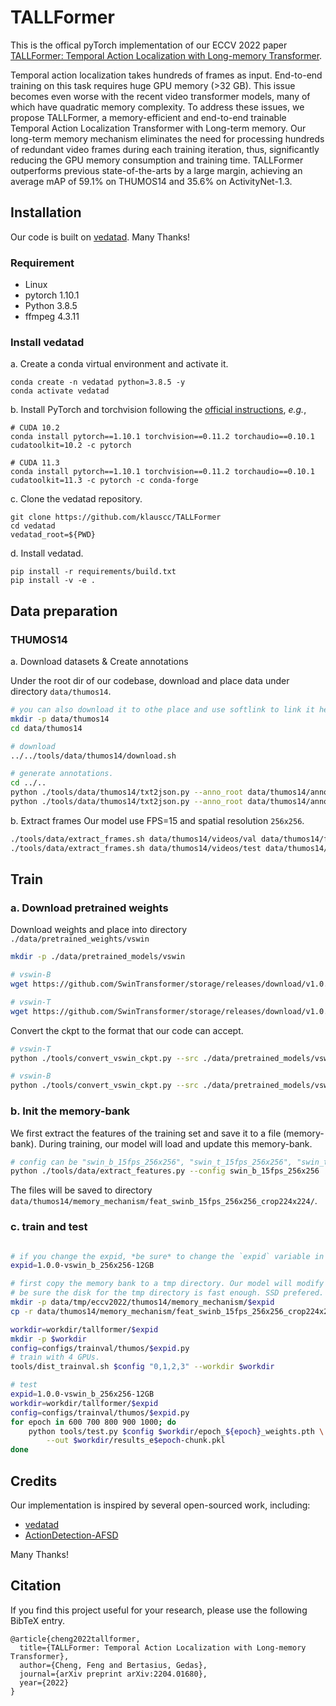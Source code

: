 # TALLFormer
This is the offical pyTorch implementation of our ECCV 2022 paper
[TALLFormer: Temporal Action Localization with Long-memory Transformer](https://arxiv.org/abs/2204.01680).

Temporal action localization takes hundreds of frames as input. End-to-end training on this task requires huge GPU memory (>32 GB). This issue becomes even worse with the recent video transformer models, many of which have quadratic memory complexity. To address these issues, we propose TALLFormer, a memory-efficient and end-to-end trainable Temporal Action Localization Transformer with Long-term memory. Our long-term memory mechanism eliminates the need for processing hundreds of redundant video frames during each training iteration, thus, significantly reducing the GPU memory consumption and training time.
TALLFormer outperforms previous state-of-the-arts by a large margin, achieving an average mAP of 59.1% on THUMOS14 and 35.6% on ActivityNet-1.3.

## Installation

Our code is built on [vedatad](https://github.com/Media-Smart/vedatad). Many Thanks! 

### Requirement

- Linux
- pytorch 1.10.1
- Python 3.8.5
- ffmpeg 4.3.11

### Install vedatad

a. Create a conda virtual environment and activate it.

```shell
conda create -n vedatad python=3.8.5 -y
conda activate vedatad
```

b. Install PyTorch and torchvision following the [official instructions](https://pytorch.org/), *e.g.*,

```shell
# CUDA 10.2
conda install pytorch==1.10.1 torchvision==0.11.2 torchaudio==0.10.1 cudatoolkit=10.2 -c pytorch

# CUDA 11.3
conda install pytorch==1.10.1 torchvision==0.11.2 torchaudio==0.10.1 cudatoolkit=11.3 -c pytorch -c conda-forge
```

c. Clone the vedatad repository.

```shell
git clone https://github.com/klauscc/TALLFormer
cd vedatad
vedatad_root=${PWD}
```

d. Install vedatad.

```shell
pip install -r requirements/build.txt
pip install -v -e .
```

## Data preparation

### THUMOS14

a. Download datasets & Create annotations

Under the root dir of our codebase, download and place data under directory `data/thumos14`.
``` sh
# you can also download it to othe place and use softlink to link it here.
mkdir -p data/thumos14
cd data/thumos14

# download
../../tools/data/thumos14/download.sh

# generate annotations.
cd ../..
python ./tools/data/thumos14/txt2json.py --anno_root data/thumos14/annotations --video_root data/thumos14/videos --mode val
python ./tools/data/thumos14/txt2json.py --anno_root data/thumos14/annotations --video_root data/thumos14/videos --mode test
```

b. Extract frames
Our model use FPS=15 and spatial resolution `256x256`.

``` sh
./tools/data/extract_frames.sh data/thumos14/videos/val data/thumos14/frames_15fps_256x256/val -vf fps=15 -s 256x256 %05d.png
./tools/data/extract_frames.sh data/thumos14/videos/test data/thumos14/frames_15fps_256x256/test -vf fps=15 -s 256x256 %05d.png
```

## Train

### a. Download pretrained weights

Download weights and place into directory `./data/pretrained_weights/vswin`
``` sh
mkdir -p ./data/pretrained_models/vswin

# vswin-B
wget https://github.com/SwinTransformer/storage/releases/download/v1.0.4/swin_base_patch244_window877_kinetics400_22k.pth -P ./data/pretrained_models/vswin

# vswin-T
wget https://github.com/SwinTransformer/storage/releases/download/v1.0.4/swin_tiny_patch244_window877_kinetics400_1k.pth -P ./data/pretrained_models/vswin

```

Convert the ckpt to the format that our code can accept.
``` sh
# vswin-T
python ./tools/convert_vswin_ckpt.py --src ./data/pretrained_models/vswin/swin_tiny_patch244_window877_kinetics400_1k.pth

# vswin-B
python ./tools/convert_vswin_ckpt.py --src ./data/pretrained_models/vswin/swin_base_patch244_window877_kinetics400_22k.pth

```

### b. Init the memory-bank
We first extract the features of the training set and save it to a file (memory-bank).
During training, our model will load and update this memory-bank.

``` sh
# config can be "swin_b_15fps_256x256", "swin_t_15fps_256x256", "swin_t_15fps_128x128"
python ./tools/data/extract_features.py --config swin_b_15fps_256x256
```
The files will be saved to directory `data/thumos14/memory_mechanism/feat_swinb_15fps_256x256_crop224x224/`.

### c. train and test

``` sh

# if you change the expid, *be sure* to change the `expid` variable in the config file as well.
expid=1.0.0-vswin_b_256x256-12GB

# first copy the memory bank to a tmp directory. Our model will modify it *inplace*.
# be sure the disk for the tmp directory is fast enough. SSD prefered.
mkdir -p data/tmp/eccv2022/thumos14/memory_mechanism/$expid
cp -r data/thumos14/memory_mechanism/feat_swinb_15fps_256x256_crop224x224 data/tmp/eccv2022/thumos14/memory_mechanism/$expid/

workdir=workdir/tallformer/$expid
mkdir -p $workdir
config=configs/trainval/thumos/$expid.py
# train with 4 GPUs.
tools/dist_trainval.sh $config "0,1,2,3" --workdir $workdir

# test
expid=1.0.0-vswin_b_256x256-12GB
workdir=workdir/tallformer/$expid
config=configs/trainval/thumos/$expid.py
for epoch in 600 700 800 900 1000; do
    python tools/test.py $config $workdir/epoch_${epoch}_weights.pth \
        --out $workdir/results_e$epoch-chunk.pkl
done

```

## Credits

Our implementation is inspired by several open-sourced work, including:

- [vedatad](https://github.com/Media-Smart/vedatad)
- [ActionDetection-AFSD](https://github.com/TencentYoutuResearch/ActionDetection-AFSD/tree/master/AFSD)

Many Thanks!

## Citation

If you find this project useful for your research, please use the following BibTeX entry.
```
@article{cheng2022tallformer,
  title={TALLFormer: Temporal Action Localization with Long-memory Transformer},
  author={Cheng, Feng and Bertasius, Gedas},
  journal={arXiv preprint arXiv:2204.01680},
  year={2022}
}
```
